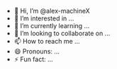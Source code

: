 - 👋 Hi, I’m @alex-machineX
- 👀 I’m interested in ...
- 🌱 I’m currently learning ...
- 💞️ I’m looking to collaborate on ...
- 📫 How to reach me ...
- 😄 Pronouns: ...
- ⚡ Fun fact: ...

<!---
alex-machineX/alex-machineX is a ✨ special ✨ repository because its `README.md` (this file) appears on your GitHub profile.
You can click the Preview link to take a look at your changes.
--->
